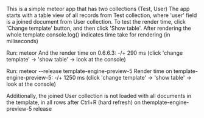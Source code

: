 This is a simple meteor app that has two collections (Test, User)
The app starts with a table view of all records from Test collection, where 'user' field is a joined document from User collection.
To test the render time, click 'Change template' button, and then click 'Show table'. After rendering the whole template console.log() indicates time take for rendering (in miliseconds)

Run:
	meteor
And the render time on 0.6.6.3: -/+ 290 ms (click 'change template' -> 'show table' -> look at the console)

Run:
	meteor --release template-engine-preview-5
Render time on template-engine-preview-5: -/+ 1250 ms (click 'change template' -> 'show table' -> look at the console)

Additionally, the joined User collection is not loaded with all documents in the template, in all rows after Ctrl+R (hard refresh) on themplate-engine-preview-5 release

